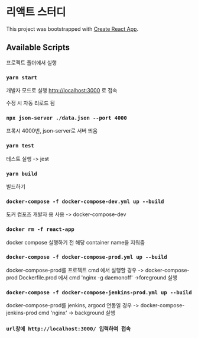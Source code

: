 # 리액트 스터디

This project was bootstrapped with [Create React App](https://github.com/facebook/create-react-app).

## Available Scripts

프로젝트 폴더에서 실행

### `yarn start`

개발자 모드로 실행
[http://localhost:3000](http://localhost:3000) 로 접속

수정 시 자동 리로드 됨

### `npx json-server ./data.json --port 4000`

프록시 4000번, json-server로 서버 띄움

### `yarn test`

테스트 실행 -> jest

### `yarn build`

빌드하기

### `docker-compose -f docker-compose-dev.yml up --build`

도커 컴포즈 개발자 용 사용 -> docker-compose-dev

### `docker rm -f react-app`

docker compose 실행하기 전 해당 container name을 지워줌

### `docker-compose -f docker-compose-prod.yml up --build`

docker-compose-prod를 프로젝트 cmd 에서 실행할 경우 -> docker-compose-prod
Dockerfile.prod 에서 cmd 'nginx -g daemonoff' ->foreground 실행

### `docker-compose -f docker-compose-jenkins-prod.yml up --build`

docker-compose-prod를 jenkins, argocd 연동일 경우 -> docker-compose-jenkins-prod
cmd 'nginx' -> background 실행

### `url창에 http://localhost:3000/ 입력하여 접속`

